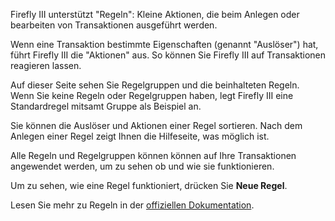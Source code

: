Firefly III unterstützt "Regeln": Kleine Aktionen, die beim Anlegen oder bearbeiten von Transaktionen ausgeführt werden.

Wenn eine Transaktion bestimmte Eigenschaften (genannt "Auslöser") hat, führt Firefly III die "Aktionen" aus. So können Sie Firefly III auf Transaktionen reagieren lassen.

Auf dieser Seite sehen Sie Regelgruppen und die beinhalteten Regeln. Wenn Sie keine Regeln oder Regelgruppen haben, legt Firefly III eine Standardregel mitsamt Gruppe als Beispiel an.

Sie können die Auslöser und Aktionen einer Regel sortieren. Nach dem Anlegen einer Regel zeigt Ihnen die Hilfeseite, was möglich ist.

Alle Regeln und Regelgruppen können können auf Ihre Transaktionen angewendet werden, um zu sehen ob und wie sie funktionieren.

Um zu sehen, wie eine Regel funktioniert, drücken Sie **Neue Regel**.

Lesen Sie mehr zu Regeln in der [offiziellen Dokumentation](https://firefly-iii.readthedocs.io/en/latest/advanced/rules.html).
